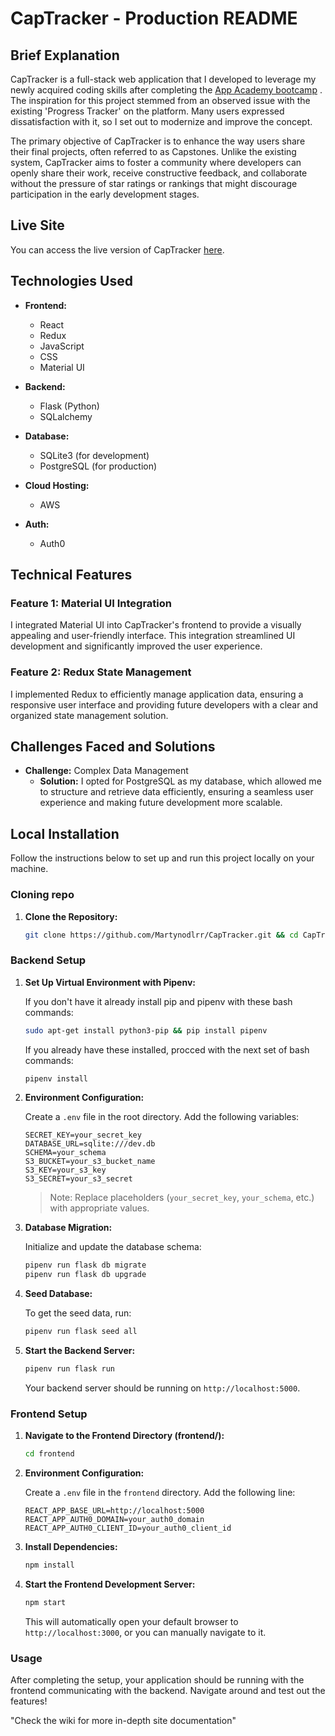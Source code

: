 # CapTracker - Production README

## Brief Explanation
CapTracker is a full-stack web application that I developed to leverage my newly acquired coding skills after completing the [App Academy bootcamp](https://www.appacademy.io/) . The inspiration for this project stemmed from an observed issue with the existing 'Progress Tracker' on the platform. Many users expressed dissatisfaction with it, so I set out to modernize and improve the concept.

The primary objective of CapTracker is to enhance the way users share their final projects, often referred to as Capstones. Unlike the existing system, CapTracker aims to foster a community where developers can openly share their work, receive constructive feedback, and collaborate without the pressure of star ratings or rankings that might discourage participation in the early development stages.

## Live Site
You can access the live version of CapTracker [here](https://captracker-t69u.onrender.com/).

## Technologies Used
- **Frontend:**
  - React
  - Redux
  - JavaScript
  - CSS
  - Material UI

- **Backend:**
  - Flask (Python)
  - SQLalchemy

- **Database:**
  - SQLite3 (for development)
  - PostgreSQL (for production)

- **Cloud Hosting:**
  - AWS

- **Auth:** 
  - Auth0

## Technical Features

### Feature 1: Material UI Integration
I integrated Material UI into CapTracker's frontend to provide a visually appealing and user-friendly interface. This integration streamlined UI development and significantly improved the user experience.

### Feature 2: Redux State Management
I implemented Redux to efficiently manage application data, ensuring a responsive user interface and providing future developers with a clear and organized state management solution.

## Challenges Faced and Solutions
- **Challenge:** Complex Data Management
  - **Solution:** I opted for PostgreSQL as my database, which allowed me to structure and retrieve data efficiently, ensuring a seamless user experience and making future development more scalable.

## Local Installation

Follow the instructions below to set up and run this project locally on your machine.

### Cloning repo

1. **Clone the Repository:**
    ```bash
    git clone https://github.com/Martynodlrr/CapTracker.git && cd CapTracker/
    ```

### Backend Setup

1. **Set Up Virtual Environment with Pipenv:**

      If you don't have it already install pip and pipenv with these bash commands:
      ```bash
      sudo apt-get install python3-pip && pip install pipenv
      ```

      If you already have these installed, procced with the next set of bash commands:
      ```bash
      pipenv install
      ```

3. **Environment Configuration:**

   Create a `.env` file in the root directory. Add the following variables:
    ```
    SECRET_KEY=your_secret_key
    DATABASE_URL=sqlite:///dev.db
    SCHEMA=your_schema
    S3_BUCKET=your_s3_bucket_name
    S3_KEY=your_s3_key
    S3_SECRET=your_s3_secret
    ```

    > Note: Replace placeholders (`your_secret_key`, `your_schema`, etc.) with appropriate values.

4. **Database Migration:**

    Initialize and update the database schema:
    ```bash
    pipenv run flask db migrate
    pipenv run flask db upgrade
    ```

5. **Seed Database:**

    To get the seed data, run:
    ```bash
    pipenv run flask seed all
    ```

6. **Start the Backend Server:**

    ```bash
    pipenv run flask run
    ```

    Your backend server should be running on `http://localhost:5000`.

### Frontend Setup

1. **Navigate to the Frontend Directory (frontend/):**
    ```bash
    cd frontend
    ```

2. **Environment Configuration:**

   Create a `.env` file in the `frontend` directory. Add the following line:
    ```
    REACT_APP_BASE_URL=http://localhost:5000
    REACT_APP_AUTH0_DOMAIN=your_auth0_domain
    REACT_APP_AUTH0_CLIENT_ID=your_auth0_client_id
    ```

3. **Install Dependencies:**
    ```bash
    npm install
    ```

4. **Start the Frontend Development Server:**
    ```bash
    npm start
    ```

   This will automatically open your default browser to `http://localhost:3000`, or you can manually navigate to it.

### Usage

After completing the setup, your application should be running with the frontend communicating with the backend. Navigate around and test out the features!

"Check the wiki for more in-depth site documentation"
